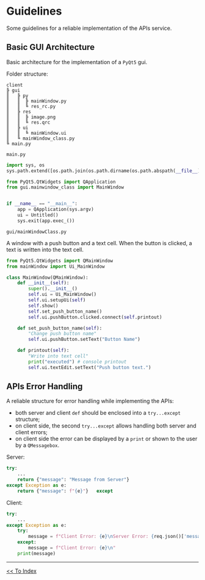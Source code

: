 # Guidelines

Some guidelines for a reliable implementation of the APIs service.

## Basic GUI Architecture

Basic architecture for the implementation of a `PyQt5` gui.

Folder structure:

```
client
╠ gui
║	╠ py
║	║  ╠ mainWindow.py 
║	║  ╚ res_rc.py	
║	╠ res
║	║  ╠ image.png
║	║  ╚ res.qrc 
║	╠ ui
║	║  ╚ mainWindow.ui
║	╚ mainWindow_class.py
╚ main.py
```

`main.py`

```python
import sys, os
sys.path.extend([os.path.join(os.path.dirname(os.path.abspath(__file__)), "gui")])

from PyQt5.QtWidgets import QApplication
from gui.mainwindow_class import MainWindow


if __name__ == "__main__":
    app = QApplication(sys.argv)
    ui = Untitled()
    sys.exit(app.exec_())
```

`gui/mainWindowClass.py`

A window with a push button and a text cell. When the button is clicked, a text is written into the text cell.

```python
from PyQt5.QtWidgets import QMainWindow
from mainWindow import Ui_MainWindow

class MainWindow(QMainWindow):
    def __init__(self):
        super().__init__()
        self.ui = Ui_MainWindow()
        self.ui.setupUi(self)
        self.show()
        self.set_push_button_name()
        self.ui.pushButton.clicked.connect(self.printout)

    def set_push_button_name(self):
	    "Change push button name"
        self.ui.pushButton.setText("Button Name")

    def printout(self):
	    "Write into text cell"
        print("executed") # console printout
        self.ui.textEdit.setText("Push button text.")
```


## APIs Error Handling


A reliable structure for error handling while implementing the APIs:

- both server and client `def` should be enclosed into a `try...except` structure;
- on client side, the second `try...except` allows handling both server and client errors;
- on client side the error can be displayed by a `print` or shown to the user by a `QMessagebox`.

Server:

```python
try:
    ...
    return {"message": "Message from Server"}
except Exception as e:
    return {"message": f"{e}"}   except
```

Client:

```python
try:
    ...
except Exception as e:
    try:
        message = f"Client Error: {e}\nServer Error: {req.json()['message']}\n"
    except:
        message = f"Client Error: {e}\n"
    print(message)

```

---

<a href="./../readme.md.md"><< To Index</a>